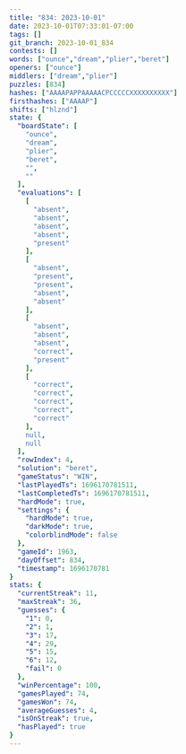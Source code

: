 ```yaml
---
title: "834: 2023-10-01"
date: 2023-10-01T07:33:01-07:00
tags: []
git_branch: 2023-10-01_834
contests: []
words: ["ounce","dream","plier","beret"]
openers: ["ounce"]
middlers: ["dream","plier"]
puzzles: [834]
hashes: ["AAAAPAPPAAAAACPCCCCCXXXXXXXXXX"]
firsthashes: ["AAAAP"]
shifts: ["hlznd"]
state: {
  "boardState": [
    "ounce",
    "dream",
    "plier",
    "beret",
    "",
    ""
  ],
  "evaluations": [
    [
      "absent",
      "absent",
      "absent",
      "absent",
      "present"
    ],
    [
      "absent",
      "present",
      "present",
      "absent",
      "absent"
    ],
    [
      "absent",
      "absent",
      "absent",
      "correct",
      "present"
    ],
    [
      "correct",
      "correct",
      "correct",
      "correct",
      "correct"
    ],
    null,
    null
  ],
  "rowIndex": 4,
  "solution": "beret",
  "gameStatus": "WIN",
  "lastPlayedTs": 1696170781511,
  "lastCompletedTs": 1696170781511,
  "hardMode": true,
  "settings": {
    "hardMode": true,
    "darkMode": true,
    "colorblindMode": false
  },
  "gameId": 1963,
  "dayOffset": 834,
  "timestamp": 1696170781
}
stats: {
  "currentStreak": 11,
  "maxStreak": 36,
  "guesses": {
    "1": 0,
    "2": 1,
    "3": 17,
    "4": 29,
    "5": 15,
    "6": 12,
    "fail": 0
  },
  "winPercentage": 100,
  "gamesPlayed": 74,
  "gamesWon": 74,
  "averageGuesses": 4,
  "isOnStreak": true,
  "hasPlayed": true
}
---
```

<!-- more -->
